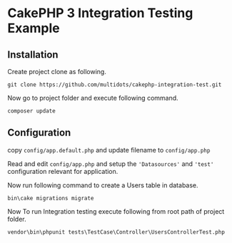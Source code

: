 # CakePHP 3 Integration Testing Example

## Installation

Create project clone as following.

`git clone https://github.com/multidots/cakephp-integration-test.git`

Now go to project folder and execute following command.

`composer update`

## Configuration

copy `config/app.default.php` and update filename to `config/app.php`

Read and edit `config/app.php` and setup the `'Datasources'` and `'test'`
configuration relevant for application.

Now run following command to create a Users table in database.

`bin\cake migrations migrate`

Now To run Integration testing execute following from root path of project folder.

`vendor\bin\phpunit tests\TestCase\Controller\UsersControllerTest.php`

